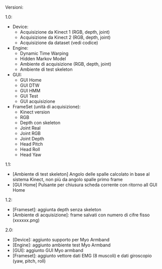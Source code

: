 Versioni:

1.0: 
- Device:
  - Acquisizione da Kinect 1 (RGB, depth, joint)
  - Acquisizione da Kinect 2 (RGB, depth, joint)
  - Acquisizione da dataset (vedi codice)
- Engine:
  - Dynamic Time Warping
  - Hidden Markov Model
  - Ambiente di acquisizione (RGB, depth, joint)
  - Ambiente di test skeleton
- GUI:
  - GUI Home
  - GUI DTW
  - GUI HMM
  - GUI Test
  - GUI acquisizione
- FrameSet (unità di acquisizione):
  - Kinect version
  - RGB
  - Depth con skeleton
  - Joint Real
  - Joint RGB
  - Joint Depth
  - Head Pitch
  - Head Roll
  - Head Yaw

1.1: 
- [Ambiente di test skeleton] Angolo delle spalle calcolato in base al sistema Kinect, non più da angolo spalle primo frame
- [GUI Home] Pulsante per chiusura scheda corrente con ritorno all GUI Home

1.2: 
- [Frameset]: aggiunta depth senza skeleton
- [Ambiente di acquisizione]: frame salvati con numero di cifre fisso (xxxxxx.png)

2.0:
- [Device]: aggiunto supporto per Myo Armband
- [Engine]: aggiunto ambiente test Myo Armband
- [GUI]: aggiunto GUI Myo armband
- [Frameset]: aggiunto vettore dati EMG (8 muscoli) e dati giroscopio (yaw, pitch, roll)
